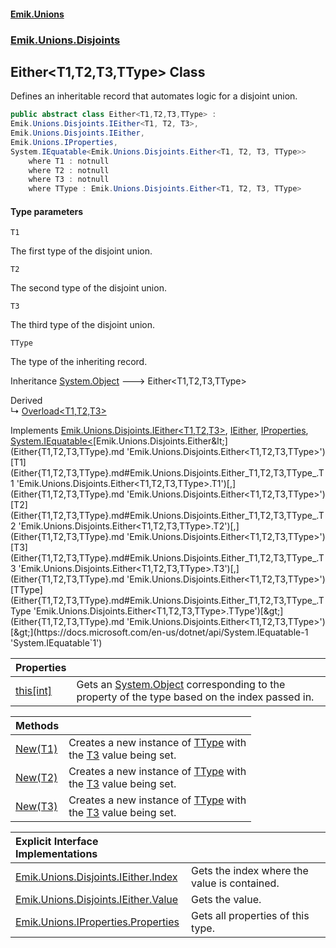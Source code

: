 #### [Emik.Unions](index.md 'index')
### [Emik.Unions.Disjoints](Emik.Unions.Disjoints.md 'Emik.Unions.Disjoints')

## Either<T1,T2,T3,TType> Class

Defines an inheritable record that automates logic for a disjoint union.

```csharp
public abstract class Either<T1,T2,T3,TType> :
Emik.Unions.Disjoints.IEither<T1, T2, T3>,
Emik.Unions.Disjoints.IEither,
Emik.Unions.IProperties,
System.IEquatable<Emik.Unions.Disjoints.Either<T1, T2, T3, TType>>
    where T1 : notnull
    where T2 : notnull
    where T3 : notnull
    where TType : Emik.Unions.Disjoints.Either<T1, T2, T3, TType>
```
#### Type parameters

<a name='Emik.Unions.Disjoints.Either_T1,T2,T3,TType_.T1'></a>

`T1`

The first type of the disjoint union.

<a name='Emik.Unions.Disjoints.Either_T1,T2,T3,TType_.T2'></a>

`T2`

The second type of the disjoint union.

<a name='Emik.Unions.Disjoints.Either_T1,T2,T3,TType_.T3'></a>

`T3`

The third type of the disjoint union.

<a name='Emik.Unions.Disjoints.Either_T1,T2,T3,TType_.TType'></a>

`TType`

The type of the inheriting record.

Inheritance [System.Object](https://docs.microsoft.com/en-us/dotnet/api/System.Object 'System.Object') &#129106; Either<T1,T2,T3,TType>

Derived  
&#8627; [Overload&lt;T1,T2,T3&gt;](Overload{T1,T2,T3}.md 'Emik.Unions.Disjoints.Overload<T1,T2,T3>')

Implements [Emik.Unions.Disjoints.IEither&lt;](IEither{T1,T2,T3}.md 'Emik.Unions.Disjoints.IEither<T1,T2,T3>')[T1](Either{T1,T2,T3,TType}.md#Emik.Unions.Disjoints.Either_T1,T2,T3,TType_.T1 'Emik.Unions.Disjoints.Either<T1,T2,T3,TType>.T1')[,](IEither{T1,T2,T3}.md 'Emik.Unions.Disjoints.IEither<T1,T2,T3>')[T2](Either{T1,T2,T3,TType}.md#Emik.Unions.Disjoints.Either_T1,T2,T3,TType_.T2 'Emik.Unions.Disjoints.Either<T1,T2,T3,TType>.T2')[,](IEither{T1,T2,T3}.md 'Emik.Unions.Disjoints.IEither<T1,T2,T3>')[T3](Either{T1,T2,T3,TType}.md#Emik.Unions.Disjoints.Either_T1,T2,T3,TType_.T3 'Emik.Unions.Disjoints.Either<T1,T2,T3,TType>.T3')[&gt;](IEither{T1,T2,T3}.md 'Emik.Unions.Disjoints.IEither<T1,T2,T3>'), [IEither](IEither.md 'Emik.Unions.Disjoints.IEither'), [IProperties](IProperties.md 'Emik.Unions.IProperties'), [System.IEquatable&lt;](https://docs.microsoft.com/en-us/dotnet/api/System.IEquatable-1 'System.IEquatable`1')[Emik.Unions.Disjoints.Either&lt;](Either{T1,T2,T3,TType}.md 'Emik.Unions.Disjoints.Either<T1,T2,T3,TType>')[T1](Either{T1,T2,T3,TType}.md#Emik.Unions.Disjoints.Either_T1,T2,T3,TType_.T1 'Emik.Unions.Disjoints.Either<T1,T2,T3,TType>.T1')[,](Either{T1,T2,T3,TType}.md 'Emik.Unions.Disjoints.Either<T1,T2,T3,TType>')[T2](Either{T1,T2,T3,TType}.md#Emik.Unions.Disjoints.Either_T1,T2,T3,TType_.T2 'Emik.Unions.Disjoints.Either<T1,T2,T3,TType>.T2')[,](Either{T1,T2,T3,TType}.md 'Emik.Unions.Disjoints.Either<T1,T2,T3,TType>')[T3](Either{T1,T2,T3,TType}.md#Emik.Unions.Disjoints.Either_T1,T2,T3,TType_.T3 'Emik.Unions.Disjoints.Either<T1,T2,T3,TType>.T3')[,](Either{T1,T2,T3,TType}.md 'Emik.Unions.Disjoints.Either<T1,T2,T3,TType>')[TType](Either{T1,T2,T3,TType}.md#Emik.Unions.Disjoints.Either_T1,T2,T3,TType_.TType 'Emik.Unions.Disjoints.Either<T1,T2,T3,TType>.TType')[&gt;](Either{T1,T2,T3,TType}.md 'Emik.Unions.Disjoints.Either<T1,T2,T3,TType>')[&gt;](https://docs.microsoft.com/en-us/dotnet/api/System.IEquatable-1 'System.IEquatable`1')

| Properties | |
| :--- | :--- |
| [this[int]](Either{T1,T2,T3,TType}.Item(Int32).md 'Emik.Unions.Disjoints.Either<T1,T2,T3,TType>.this[int]') | Gets an [System.Object](https://docs.microsoft.com/en-us/dotnet/api/System.Object 'System.Object') corresponding to the property of the type based on the index passed in. |

| Methods | |
| :--- | :--- |
| [New(T1)](Either{T1,T2,T3,TType}.New(T1).md 'Emik.Unions.Disjoints.Either<T1,T2,T3,TType>.New(T1)') | Creates a new instance of [TType](Either{T1,T2,T3,TType}.md#Emik.Unions.Disjoints.Either_T1,T2,T3,TType_.TType 'Emik.Unions.Disjoints.Either<T1,T2,T3,TType>.TType') with<br/>the [T3](Either{T1,T2,T3,TType}.md#Emik.Unions.Disjoints.Either_T1,T2,T3,TType_.T3 'Emik.Unions.Disjoints.Either<T1,T2,T3,TType>.T3') value being set. |
| [New(T2)](Either{T1,T2,T3,TType}.New(T2).md 'Emik.Unions.Disjoints.Either<T1,T2,T3,TType>.New(T2)') | Creates a new instance of [TType](Either{T1,T2,T3,TType}.md#Emik.Unions.Disjoints.Either_T1,T2,T3,TType_.TType 'Emik.Unions.Disjoints.Either<T1,T2,T3,TType>.TType') with<br/>the [T3](Either{T1,T2,T3,TType}.md#Emik.Unions.Disjoints.Either_T1,T2,T3,TType_.T3 'Emik.Unions.Disjoints.Either<T1,T2,T3,TType>.T3') value being set. |
| [New(T3)](Either{T1,T2,T3,TType}.New(T3).md 'Emik.Unions.Disjoints.Either<T1,T2,T3,TType>.New(T3)') | Creates a new instance of [TType](Either{T1,T2,T3,TType}.md#Emik.Unions.Disjoints.Either_T1,T2,T3,TType_.TType 'Emik.Unions.Disjoints.Either<T1,T2,T3,TType>.TType') with<br/>the [T3](Either{T1,T2,T3,TType}.md#Emik.Unions.Disjoints.Either_T1,T2,T3,TType_.T3 'Emik.Unions.Disjoints.Either<T1,T2,T3,TType>.T3') value being set. |

| Explicit Interface Implementations | |
| :--- | :--- |
| [Emik.Unions.Disjoints.IEither.Index](Either{T1,T2,T3,TType}.Emik.Unions.Disjoints.IEither.Index.md 'Emik.Unions.Disjoints.Either<T1,T2,T3,TType>.Emik.Unions.Disjoints.IEither.Index') | Gets the index where the value is contained. |
| [Emik.Unions.Disjoints.IEither.Value](Either{T1,T2,T3,TType}.Emik.Unions.Disjoints.IEither.Value.md 'Emik.Unions.Disjoints.Either<T1,T2,T3,TType>.Emik.Unions.Disjoints.IEither.Value') | Gets the value. |
| [Emik.Unions.IProperties.Properties](Either{T1,T2,T3,TType}.Emik.Unions.IProperties.Properties.md 'Emik.Unions.Disjoints.Either<T1,T2,T3,TType>.Emik.Unions.IProperties.Properties') | Gets all properties of this type. |
